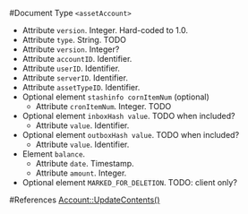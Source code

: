 #Document Type `<assetAccount>`

* Attribute `version`. Integer. Hard-coded to 1.0.
* Attribute `type`. String. TODO
* Attribute `version`. Integer?
* Attribute `accountID`. Identifier.
* Attribute `userID`. Identifier.
* Attribute `serverID`. Identifier.
* Attribute `assetTypeID`. Identifier.
* Optional element `stashinfo cornItemNum` (optional)
    * Attribute `cronItemNum`. Integer. TODO
* Optional element `inboxHash value`. TODO when included?
    * Attribute `value`. Identifier.
* Optional element `outboxHash value`. TODO when included?
    * Attribute `value`. Identifier.
* Element `balance`.
    * Attribute `date`. Timestamp.
    * Attribute `amount`. Integer.
* Optional element `MARKED_FOR_DELETION`. TODO: client only?

#References
[Account::UpdateContents()](https://github.com/Open-Transactions/opentxs/blob/d032df5e2012ca15be9d09231e46e4a28c6cd51c/src/core/Account.cpp#l749)
